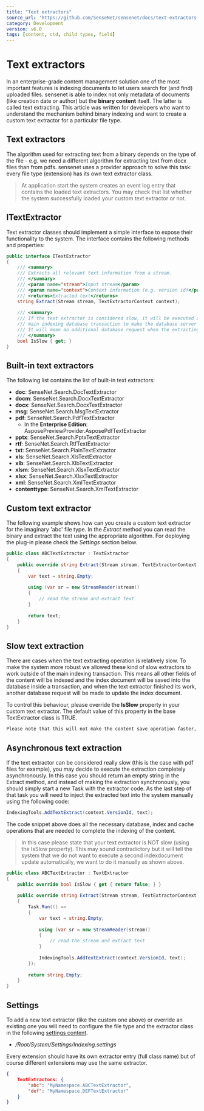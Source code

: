 ```yaml
---
title: "Text extractors"
source_url: 'https://github.com/SenseNet/sensenet/docs/text-extractors.md'
category: Development
version: v6.0
tags: [content, ctd, child types, field]
---
```


# Text extractors

In an enterprise-grade content management solution one of the most important features is indexing documents to let users search for (and find) uploaded files. sensenet is able to index not only metadata of documents (like creation date or author) but the **binary content** itself. The latter is called text extracting. This article was written for developers who want to understand the mechanism behind binary indexing and want to create a custom text extractor for a particular file type.

## Text extractors

The algorithm used for extracting text from a binary depends on the type of the file - e.g. we need a different algorithm for extracting text from docx files than from pdfs. sensenet uses a provider approach to solve this task: every file type (extension) has its own text extractor class.

> At application start the system creates an event log entry that contains the loaded text extractors. You may check that list whether the system successfully loaded your custom text extractor or not.

## ITextExtractor

Text extractor classes should implement a simple interface to expose their functionality to the system. The interface contains the following methods and properties:

```csharp
public interface ITextExtractor
{
    /// <summary>
    /// Extracts all relevant text information from a stream.
    /// </summary>
    /// <param name="stream">Input stream</param>
    /// <param name="context">Context information (e.g. version id)</param>
    /// <returns>Extracted text</returns>
    string Extract(Stream stream, TextExtractorContext context);
 
    /// <summary>
    /// If the text extractor is considered slow, it will be executed outside of the
    /// main indexing database transaction to make the database server more responsive.
    /// It will mean an additional database request when the extracting is finished.
    /// </summary>
    bool IsSlow { get; }
}
```

## Built-in text extractors

The following list contains the list of built-in text extractors:

- **doc**: SenseNet.Search.DocTextExtractor
- **docm**: SenseNet.Search.DocxTextExtractor
- **docx**: SenseNet.Search.DocxTextExtractor
- **msg**: SenseNet.Search.MsgTextExtractor
- **pdf**: SenseNet.Search.PdfTextExtractor 
   - In the **Enterprise Edition**: AsposePreviewProvider.AsposePdfTextExtractor
- **pptx**: SenseNet.Search.PptxTextExtractor
- **rtf**: SenseNet.Search.RtfTextExtractor
- **txt**: SenseNet.Search.PlainTextExtractor
- **xls**: SenseNet.Search.XlsTextExtractor
- **xlb**: SenseNet.Search.XlbTextExtractor
- **xlsm**: SenseNet.Search.XlsxTextExtractor
- **xlsx**: SenseNet.Search.XlsxTextExtractor
- **xml**: SenseNet.Search.XmlTextExtractor
- **contenttype**: SenseNet.Search.XmlTextExtractor

## Custom text extractor

The following example shows how can you create a custom text extractor for the imaginary 'abc' file type. In the *Extract* method you can read the binary and extract the text using the appropriate algorithm. For deploying the plug-in please check the *Settings* section below.

```csharp
public class ABCTextExtractor : TextExtractor
{
    public override string Extract(Stream stream, TextExtractorContext context)
    {
        var text = string.Empty;
 
        using (var sr = new StreamReader(stream))
        {
            // read the stream and extract text
        }
 
        return text;
    }
}
```

## Slow text extraction

There are cases when the text extracting operation is relatively slow. To make the system more robust we allowed these kind of slow extractors to work outside of the main indexing transaction. This means all other fields of the content will be indexed and the index document will be saved into the database inside a transaction, and when the text extractor finished its work, another database request will be made to update the index document.

To control this behaviour, please override the **IsSlow** property in your custom text extractor. The default value of this property in the base TextExtractor class is TRUE.

```diff
Please note that this will not make the content save operation faster, as everything still happens synchronously. The gain is shorter locks on the SQL server, the drawback is an additional SQL request. See the next section for other possibilities.
```

## Asynchronous text extraction

If the text extractor can be considered really slow (this is the case with pdf files for example), you may decide to execute the extraction completely asynchronously. In this case you should return an empty string in the Extract method, and instead of making the extraction synchronously, you should simply start a new Task with the extractor code. As the last step of that task you will need to inject the extracted text into the system manually using the following code:

```csharp
IndexingTools.AddTextExtract(context.VersionId, text);
```

The code snippet above does all the necessary database, index and cache operations that are needed to complete the indexing of the content.

> In this case please state that your text extractor is NOT slow (using the IsSlow property). This may sound contradictory but it will tell the system that we do not want to execute a second indexdocument update automatically, we want to do it manually as shown above.

```csharp
public class ABCTextExtractor : TextExtractor
{
    public override bool IsSlow { get { return false; } }
 
    public override string Extract(Stream stream, TextExtractorContext context)
    {
        Task.Run(() =>
        {
            var text = string.Empty;
 
            using (var sr = new StreamReader(stream))
            {
                // read the stream and extract text
            }
 
            IndexingTools.AddTextExtract(context.VersionId, text);
        });
 
        return string.Empty;
    }
}
```

## Settings

To add a new text extractor (like the custom one above) or override an existing one you will need to configure the file type and the extractor class in the following [settings content](settings.md).

- */Root/System/Settings/Indexing.settings*

Every extension should have its own extractor entry (full class name) but of course different extensions may use the same extractor.

```json
{
	TextExtractors: {
		"abc": "MyNamespace.ABCTextExtractor",
		"def": "MyNamespace.DEFTextExtractor"
	}
}
```